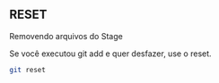 ## RESET

Removendo arquivos do Stage

Se você executou git add e quer desfazer, use o reset.

```bash
git reset
```